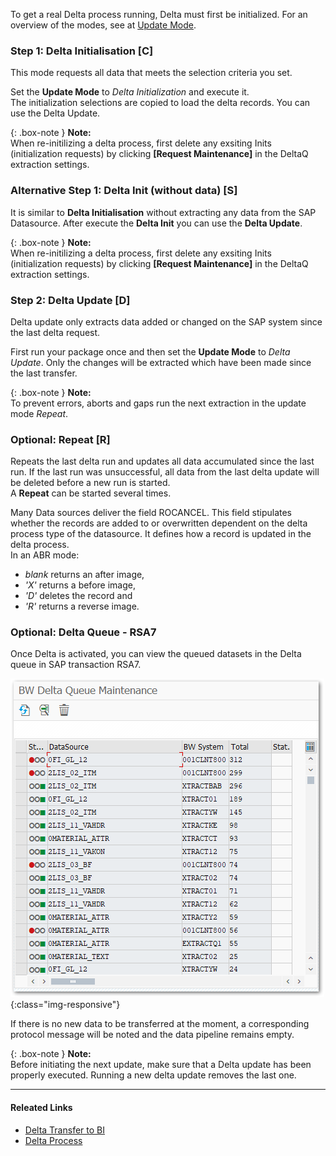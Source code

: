 To get a real Delta process running, Delta must first be initialized. For an overview of the modes, see at [Update Mode](./update-mode). 

### Step 1: Delta Initialisation [C]
This mode requests all data that meets the selection criteria you set.

Set the **Update Mode** to *Delta Initialization* and execute it.<br>
The initialization selections are copied to load the delta records. You can use the Delta Update.

{: .box-note } 
**Note:**<br>
When re-initilizing a delta process, first delete any exsiting Inits (initialization requests) by clicking **[Request Maintenance]** in the DeltaQ extraction settings.

### Alternative Step 1: Delta Init (without data) [S]
It is similar to **Delta Initialisation** without extracting any data from the SAP Datasource.
After execute the **Delta Init** you can use the **Delta Update**.

{: .box-note } 
**Note:**<br>
When re-initilizing a delta process, first delete any exsiting Inits (initialization requests) by clicking **[Request Maintenance]** in the DeltaQ extraction settings.

### Step 2: Delta Update [D]
Delta update only extracts data added or changed on the SAP system since the last delta request.

First run your package once and then set the **Update Mode** to *Delta Update*.
Only the changes will be extracted which have been made since the last transfer.

{: .box-note } 
**Note:**<br>
To prevent errors, aborts and gaps run the next extraction in the update mode *Repeat*.

### Optional: Repeat [R]
Repeats the last delta run and updates all data accumulated since the last run. If the last run was unsuccessful, all data from the last delta update will be deleted before a new run is started.<br>
A **Repeat** can be started several times.

Many Data sources deliver the field ROCANCEL. This field stipulates whether the records are added to or overwritten dependent on the delta process type of the datasource. It defines how a record is updated in the delta process.<br>
In an ABR mode: <br>
* *blank* returns an after image,<br>
* *'X'*  returns a before image,<br>
* *'D'* deletes the record and<br>
* *'R'* returns a reverse image.


### Optional: Delta Queue - RSA7
Once Delta is activated, you can view the queued datasets in the Delta queue in SAP transaction RSA7.

![Delta](/img/content/Delta.png){:class="img-responsive"}

If there is no new data to be transferred at the moment, a corresponding protocol message will be noted and the data pipeline remains empty.

{: .box-note } 
**Note:**<br>
Before initiating the next update, make sure that a Delta update has been properly executed. Running a new delta update removes the last one. 


*****
#### Releated Links
- [Delta Transfer to BI](https://help.sap.com/doc/saphelp_nw70/7.0.31/en-US/37/4f3ca8b672a34082ab3085d3c22145/content.htm?no_cache=true)
- [Delta Process](https://help.sap.com/viewer/ccc9cdbdc6cd4eceaf1e5485b1bf8f4b/7.4.23/en-US/4f18f6aa3fca410ae10000000a42189d.html)
